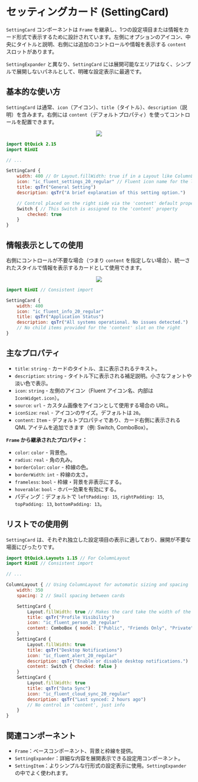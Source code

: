 # セッティングカード (SettingCard)

`SettingCard` コンポーネントは `Frame` を継承し、1つの設定項目または情報をカード形式で表示するために設計されています。左側にオプションのアイコン、中央にタイトルと説明、右側には追加のコントロールや情報を表示する `content` スロットがあります。

`SettingExpander` と異なり、`SettingCard` には展開可能なエリアはなく、シンプルで展開しないパネルとして、明確な設定表示に最適です。

## 基本的な使い方

`SettingCard` は通常、`icon`（アイコン）、`title`（タイトル）、`description`（説明）を含みます。右側には `content`（デフォルトプロパティ）を使ってコントロールを配置できます。

<div align="center">
  <img src="/assets/images/ListAndCollections/SettingCard/settingcard-basic.png">
</div>

```qml
import QtQuick 2.15
import RinUI

// ...

SettingCard {
    width: 400 // Or Layout.fillWidth: true if in a Layout like ColumnLayout
    icon: "ic_fluent_settings_20_regular" // Fluent icon name for the left area
    title: qsTr("General Setting")
    description: qsTr("A brief explanation of this setting option.")

    // Control placed on the right side via the 'content' default property
    Switch { // This Switch is assigned to the 'content' property
        checked: true
    }
}
```

## 情報表示としての使用

右側にコントロールが不要な場合（つまり `content` を指定しない場合）、統一されたスタイルで情報を表示するカードとして使用できます。

<div align="center">
  <img src="/assets/images/ListAndCollections/SettingCard/settingcard-info.png">
</div>

```qml
import RinUI // Consistent import

SettingCard {
    width: 400
    icon: "ic_fluent_info_20_regular"
    title: qsTr("Application Status")
    description: qsTr("All systems operational. No issues detected.")
    // No child items provided for the 'content' slot on the right
}
```

## 主なプロパティ

* `title`: `string` - カードのタイトル、主に表示されるテキスト。
* `description`: `string` - タイトル下に表示される補足説明。小さなフォントや淡い色で表示。
* `icon`: `string` - 左側のアイコン（Fluent アイコン名、内部は `IconWidget.icon`）。
* `source`: `url` - カスタム画像をアイコンとして使用する場合の URL。
* `iconSize`: `real` - アイコンのサイズ。デフォルトは `20`。
* `content`: `Item` - デフォルトプロパティであり、カード右側に表示される QML アイテムを追加できます（例: Switch, ComboBox）。

**`Frame` から継承されたプロパティ：**

* `color`: `color` - 背景色。
* `radius`: `real` - 角の丸み。
* `borderColor`: `color` - 枠線の色。
* `borderWidth`: `int` - 枠線の太さ。
* `frameless`: `bool` - 枠線・背景を非表示にする。
* `hoverable`: `bool` - ホバー効果を有効にする。
* パディング：デフォルトで `leftPadding: 15`, `rightPadding: 15`, `topPadding: 13`, `bottomPadding: 13`。

## リストでの使用例

`SettingCard` は、それぞれ独立した設定項目の表示に適しており、展開が不要な場面にぴったりです。

```qml
import QtQuick.Layouts 1.15 // For ColumnLayout
import RinUI // Consistent import

// ...

ColumnLayout { // Using ColumnLayout for automatic sizing and spacing
    width: 350
    spacing: 2 // Small spacing between cards

    SettingCard {
        Layout.fillWidth: true // Makes the card take the width of the ColumnLayout
        title: qsTr("Profile Visibility")
        icon: "ic_fluent_person_20_regular"
        content: ComboBox { model: ["Public", "Friends Only", "Private"] }
    }
    SettingCard {
        Layout.fillWidth: true
        title: qsTr("Desktop Notifications")
        icon: "ic_fluent_alert_20_regular"
        description: qsTr("Enable or disable desktop notifications.")
        content: Switch { checked: false }
    }
    SettingCard {
        Layout.fillWidth: true
        title: qsTr("Data Sync")
        icon: "ic_fluent_cloud_sync_20_regular"
        description: qsTr("Last synced: 2 hours ago")
        // No control in 'content', just info
    }
}
```

## 関連コンポーネント

* `Frame`：ベースコンポーネント、背景と枠線を提供。
* `SettingExpander`：詳細な内容を展開表示できる設定用コンポーネント。
* `SettingItem`：よりシンプルな行形式の設定表示に使用。`SettingExpander` の中でよく使われます。
